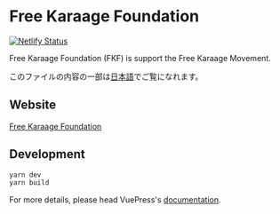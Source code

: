 # Free Karaage Foundation

[![Netlify Status](https://api.netlify.com/api/v1/badges/07888756-8bfc-4e40-b0bc-323123e57e8c/deploy-status)](https://app.netlify.com/sites/free-karaage-foundation/deploys)

Free Karaage Foundation (FKF) is support the Free Karaage Movement.

このファイルの内容の一部は[日本語](README.ja.md)でご覧になれます。

## Website
[Free Karaage Foundation](https://free-karaage.foundation/)

## Development

```bash
yarn dev
yarn build
```

For more details, please head VuePress's [documentation](https://v1.vuepress.vuejs.org/).
